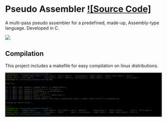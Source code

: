 # Pseudo Assembler [![Source Code]][src]

[src]:          https://github.com/MyNameIsHeart/pseudo_assembler/source

A multi-pass pseudo assembler for a predefined, made-up, Assembly-type language.
Developed in C.

<img style="margin-left: auto; margin-right: auto;" src="https://contribute.geeksforgeeks.org/wp-content/uploads/assem.png">

## Compilation

This project includes a makefile for easy compilation on linux distributions. 

<p align="center">
  <img src="./images/make.png" alt="make example" width="738">
</p>